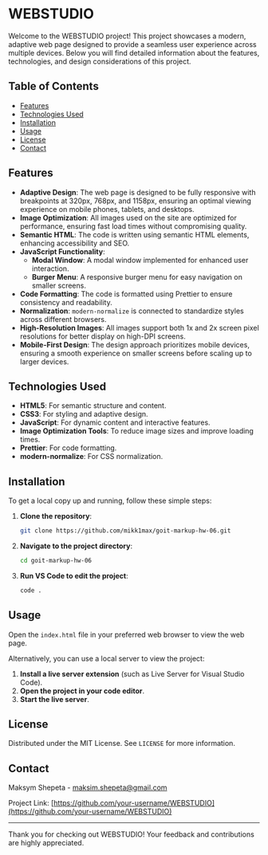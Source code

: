 # WEBSTUDIO

Welcome to the WEBSTUDIO project! This project showcases a modern, adaptive web page designed to provide a seamless user experience across multiple devices. Below you will find detailed information about the features, technologies, and design considerations of this project.

## Table of Contents

- [Features](#features)
- [Technologies Used](#technologies-used)
- [Installation](#installation)
- [Usage](#usage)
- [License](#license)
- [Contact](#contact)

## Features

- **Adaptive Design**: The web page is designed to be fully responsive with breakpoints at 320px, 768px, and 1158px, ensuring an optimal viewing experience on mobile phones, tablets, and desktops.
- **Image Optimization**: All images used on the site are optimized for performance, ensuring fast load times without compromising quality.
- **Semantic HTML**: The code is written using semantic HTML elements, enhancing accessibility and SEO.
- **JavaScript Functionality**:
  - **Modal Window**: A modal window implemented for enhanced user interaction.
  - **Burger Menu**: A responsive burger menu for easy navigation on smaller screens.
- **Code Formatting**: The code is formatted using Prettier to ensure consistency and readability.
- **Normalization**: `modern-normalize` is connected to standardize styles across different browsers.
- **High-Resolution Images**: All images support both 1x and 2x screen pixel resolutions for better display on high-DPI screens.
- **Mobile-First Design**: The design approach prioritizes mobile devices, ensuring a smooth experience on smaller screens before scaling up to larger devices.

## Technologies Used

- **HTML5**: For semantic structure and content.
- **CSS3**: For styling and adaptive design.
- **JavaScript**: For dynamic content and interactive features.
- **Image Optimization Tools**: To reduce image sizes and improve loading times.
- **Prettier**: For code formatting.
- **modern-normalize**: For CSS normalization.

## Installation

To get a local copy up and running, follow these simple steps:

1. **Clone the repository**:
    ```bash
    git clone https://github.com/mikk1max/goit-markup-hw-06.git
    ```
2. **Navigate to the project directory**:
    ```bash
    cd goit-markup-hw-06
    ```
3. **Run VS Code to edit the project**:
    ```bash
    code .
    ```

## Usage

Open the `index.html` file in your preferred web browser to view the web page.

Alternatively, you can use a local server to view the project:

1. **Install a live server extension** (such as Live Server for Visual Studio Code).
2. **Open the project in your code editor**.
3. **Start the live server**.

## License

Distributed under the MIT License. See `LICENSE` for more information.

## Contact

Maksym Shepeta - [maksim.shepeta@gmail.com](mailto:maksim.shepeta@gmail.com)

Project Link: [https://github.com/your-username/WEBSTUDIO](https://github.com/your-username/WEBSTUDIO)

---

Thank you for checking out WEBSTUDIO! Your feedback and contributions are highly appreciated.
